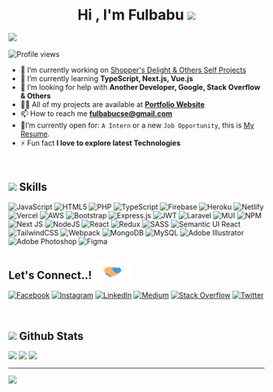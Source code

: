 <h1 align="center"><b>Hi , I'm Fulbabu </b><img src="https://media.giphy.com/media/hvRJCLFzcasrR4ia7z/giphy.gif" width="35"></h1>

<p align="center">

<a href="https://github.com/DenverCoder1/readme-typing-svg"><img src="https://readme-typing-svg.herokuapp.com?font=Time+New+Roman&color=cyan&size=25&center=true&vCenter=true&width=600&height=100&lines=Web Developer...&hearts;++;Frontend+Developer;Junior Software Engineer;MERN Stack Developer;Active+Learner;"></a>

</p>

![Profile views](https://gpvc.arturio.dev/fulbabucse)

- 🔭 I’m currently working on [Shopper's Delight & Others Self Projects](https://shoppers-delight.vercel.app)
- 🌱 I’m currently learning **TypeScript, Next.js, Vue.js**
- 🤝 I’m looking for help with **Another Developer, Google, Stack Overflow & Others**
- 👨‍💻 All of my projects are available at [**Portfolio Website**](https://fulbabu.vercel.app)
- 📫 How to reach me **fulbabucse@gmail.com**
- 📄I’m currently open for: `A Intern` or a new `Job Opportunity`, this is [My Resume](https://drive.google.com/file/d/1DWbrI_GfuI8AbDlPSXJlo3bjDboqwyfI/view?usp=share_link).
- ⚡ Fun fact **I love to explore latest Technologies**

</br>

## <img src="https://media2.giphy.com/media/QssGEmpkyEOhBCb7e1/giphy.gif?cid=ecf05e47a0n3gi1bfqntqmob8g9aid1oyj2wr3ds3mg700bl&rid=giphy.gif" width ="25"><b> Skills</b>

![JavaScript](https://img.shields.io/badge/javascript-%23323330.svg?style=for-the-badge&logo=javascript&logoColor=%23F7DF1E) ![HTML5](https://img.shields.io/badge/html5-%23E34F26.svg?style=for-the-badge&logo=html5&logoColor=white) ![PHP](https://img.shields.io/badge/php-%23777BB4.svg?style=for-the-badge&logo=php&logoColor=white) ![TypeScript](https://img.shields.io/badge/typescript-%23007ACC.svg?style=for-the-badge&logo=typescript&logoColor=white) ![Firebase](https://img.shields.io/badge/firebase-%23039BE5.svg?style=for-the-badge&logo=firebase) ![Heroku](https://img.shields.io/badge/heroku-%23430098.svg?style=for-the-badge&logo=heroku&logoColor=white) ![Netlify](https://img.shields.io/badge/netlify-%23000000.svg?style=for-the-badge&logo=netlify&logoColor=#00C7B7) ![Vercel](https://img.shields.io/badge/vercel-%23000000.svg?style=for-the-badge&logo=vercel&logoColor=white) ![AWS](https://img.shields.io/badge/AWS-%23FF9900.svg?style=for-the-badge&logo=amazon-aws&logoColor=white) ![Bootstrap](https://img.shields.io/badge/bootstrap-%23563D7C.svg?style=for-the-badge&logo=bootstrap&logoColor=white) ![Express.js](https://img.shields.io/badge/express.js-%23404d59.svg?style=for-the-badge&logo=express&logoColor=%2361DAFB) ![JWT](https://img.shields.io/badge/JWT-black?style=for-the-badge&logo=JSON%20web%20tokens) ![Laravel](https://img.shields.io/badge/laravel-%23FF2D20.svg?style=for-the-badge&logo=laravel&logoColor=white) ![MUI](https://img.shields.io/badge/MUI-%230081CB.svg?style=for-the-badge&logo=material-ui&logoColor=white) ![NPM](https://img.shields.io/badge/NPM-%23000000.svg?style=for-the-badge&logo=npm&logoColor=white) ![Next JS](https://img.shields.io/badge/Next-black?style=for-the-badge&logo=next.js&logoColor=white) ![NodeJS](https://img.shields.io/badge/node.js-6DA55F?style=for-the-badge&logo=node.js&logoColor=white) ![React](https://img.shields.io/badge/react-%2320232a.svg?style=for-the-badge&logo=react&logoColor=%2361DAFB) ![Redux](https://img.shields.io/badge/redux-%23593d88.svg?style=for-the-badge&logo=redux&logoColor=white) ![SASS](https://img.shields.io/badge/SASS-hotpink.svg?style=for-the-badge&logo=SASS&logoColor=white) ![Semantic UI React](https://img.shields.io/badge/Semantic%20UI%20React-%2335BDB2.svg?style=for-the-badge&logo=SemanticUIReact&logoColor=white) ![TailwindCSS](https://img.shields.io/badge/tailwindcss-%2338B2AC.svg?style=for-the-badge&logo=tailwind-css&logoColor=white) ![Webpack](https://img.shields.io/badge/webpack-%238DD6F9.svg?style=for-the-badge&logo=webpack&logoColor=black) ![MongoDB](https://img.shields.io/badge/MongoDB-%234ea94b.svg?style=for-the-badge&logo=mongodb&logoColor=white) ![MySQL](https://img.shields.io/badge/mysql-%2300f.svg?style=for-the-badge&logo=mysql&logoColor=white) ![Adobe Illustrator](https://img.shields.io/badge/adobeillustrator-%23FF9A00.svg?style=for-the-badge&logo=adobeillustrator&logoColor=white) ![Adobe Photoshop](https://img.shields.io/badge/adobephotoshop-%2331A8FF.svg?style=for-the-badge&logo=adobephotoshop&logoColor=white) ![Figma](https://img.shields.io/badge/figma-%23F24E1E.svg?style=for-the-badge&logo=figma&logoColor=white)

## <b> Let's Connect..!</b><img src="https://github.com/0xAbdulKhalid/0xAbdulKhalid/raw/main/assets/mdImages/handshake.gif" width ="80">

[![Facebook](https://img.shields.io/badge/Facebook-%231877F2.svg?logo=Facebook&logoColor=white)](https://facebook.com/imFahim.95) [![Instagram](https://img.shields.io/badge/Instagram-%23E4405F.svg?logo=Instagram&logoColor=white)](https://instagram.com/imfulbabu) [![LinkedIn](https://img.shields.io/badge/LinkedIn-%230077B5.svg?logo=linkedin&logoColor=white)](https://linkedin.com/in/fulbabu) [![Medium](https://img.shields.io/badge/Medium-12100E?logo=medium&logoColor=white)](https://medium.com/@fulbabucse) [![Stack Overflow](https://img.shields.io/badge/-Stackoverflow-FE7A16?logo=stack-overflow&logoColor=white)](https://stackoverflow.com/users/17646196) [![Twitter](https://img.shields.io/badge/Twitter-%231DA1F2.svg?logo=Twitter&logoColor=white)](https://twitter.com/im_fulbabu)

<br/>

## <img src="https://media.giphy.com/media/iY8CRBdQXODJSCERIr/giphy.gif" width="35"><b> Github Stats </b>

![](https://github-readme-stats.vercel.app/api?username=fulbabucse&theme=react&hide_border=false&include_all_commits=true&count_private=true)
![](https://github-readme-streak-stats.herokuapp.com/?user=fulbabucse&theme=react&hide_border=false)
![](https://github-readme-stats.vercel.app/api/top-langs/?username=fulbabucse&theme=react&hide_border=false&include_all_commits=true&count_private=true&layout=compact)

---

[![](https://visitcount.itsvg.in/api?id=fulbabucse&icon=0&color=0)](https://visitcount.itsvg.in)
